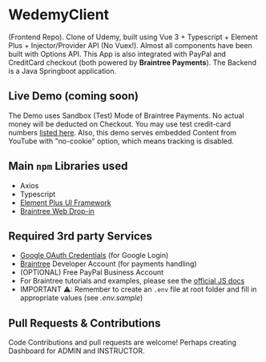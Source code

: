 # WedemyClient

(Frontend Repo). Clone of Udemy, built using Vue 3 + Typescript + Element Plus + Injector/Provider API (No Vuex!).
Almost all components have been built with Options API. This App is also integrated with PayPal and CreditCard checkout
(both powered by **Braintree Payments**). The Backend is a Java Springboot application.

## Live Demo (coming soon)

The Demo uses Sandbox (Test) Mode of Braintree Payments. No actual money will be deducted on Checkout. You may use test
credit-card numbers [listed here](https://developer.paypal.com/braintree/docs/guides/credit-cards/testing-go-live/java).
Also, this demo serves embedded Content from YouTube with "no-cookie" option, which means tracking is disabled.

## Main `npm` Libraries used

- Axios
- Typescript
- [Element Plus UI Framework](https://element-plus.org/en-US/)
- [Braintree Web Drop-in](https://www.npmjs.com/package/braintree-web-drop-in)

## Required 3rd party Services

- [Google OAuth Credentials](https://console.developers.google.com/apis/credentials) (for Google Login)
- [Braintree](https://developer.paypal.com/braintree/docs) Developer Account (for payments handling)
- (OPTIONAL) Free PayPal Business Account
- For Braintree tutorials and examples, please see
  the [official JS docs](https://developer.paypal.com/braintree/docs/guides/drop-in/setup-and-integration/javascript/v3)
- IMPORTANT ⚠: Remember to create an `.env` file at root folder and fill in appropriate values (see _.env.sample_)

## Pull Requests & Contributions

Code Contributions and pull requests are welcome! Perhaps creating Dashboard for ADMIN and INSTRUCTOR.
